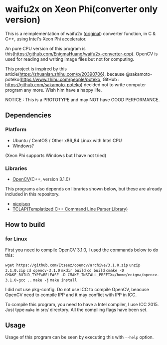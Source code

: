 # waifu2x on Xeon Phi(converter only version)

This is a reimplementation of waifu2x ([original](https://github.com/nagadomi/waifu2x)) converter function, in C & C++, using Intel's Xeon Phi accelerator.

An pure CPU version of this program is this(https://github.com/EnigmaHuang/waifu2x-converter-cpp). OpenCV is used for reading and writing image files but not for computing.

This project is inspired by this article(https://zhuanlan.zhihu.com/p/20390706), because @sakamoto-poteko(https://www.zhihu.com/people/poteko, GitHub :  https://github.com/sakamoto-poteko) decided not to write computer program any more. Wish him have a happy life.

NOTICE : This is a PROTOTYPE and may NOT have GOOD PERFORMANCE. 

## Dependencies

### Platform

 * Ubuntu / CentOS / Other x86_84 Linux with Intel CPU
 * Windows?
 
(Xeon Phi supports Windows but I have not tried)

### Libraries

 * [OpenCV](http://opencv.org/)(C++, version 3.1.0)

This programs also depends on libraries shown below, but these are already included in this repository.

 * [picojson](https://github.com/kazuho/picojson)
 * [TCLAP(Templatized C++ Command Line Parser Library)](http://tclap.sourceforge.net/)

## How to build

### for Linux

First you need to compile OpenCV 3.1.0, I used the commands below to do this:

`wget https://github.com/Itseez/opencv/archive/3.1.0.zip`
`unzip 3.1.0.zip`
`cd opencv-3.1.0`
`mkdir build`
`cd build`
`cmake -D CMAKE_BUILD_TYPE=RELEASE -D CMAKE_INSTALL_PREFIX=/home/enigma/opencv-3.1.0-gcc ..`
`make -j`
`make install`

I did not use pkg-config. Do not use ICC to compile OpenCV, beacuse OpenCV need to compile IPP and it may conflict with IPP in ICC. 

To compile this program, you need to have a Intel compiler, I use ICC 2015. Just type `make` in src/ directory. All the compiling flags have been set.

## Usage

Usage of this program can be seen by executing this with `--help` option.
